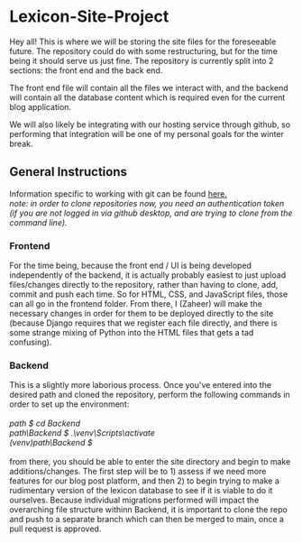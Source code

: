 # Lexicon-Site-Project
Hey all! This is where we will be storing the site files for the foreseeable future. The repository could do with some restructuring, but for the time being it should serve us just fine. The repository is currently split into 2 sections: the front end and the back end. 

The front end file will contain all the files we interact with, and the backend will contain all the database content which is required even for the current blog application.

We will also likely be integrating with our hosting service through github, so performing that integration will be one of my personal goals for the winter break.


<h2>General Instructions</h2>
Information specific to working with git can be found <a href = "https://docs.github.com/en/get-started/quickstart/hello-world">here.</a> <br>
<i>note: in order to clone repositories now, you need an authentication token (if you are not logged in via github desktop, and are trying to clone from the command line).</i>

<h3>Frontend</h3>
For the time being, because the front end / UI is being developed independently of the backend, it is actually probably easiest to just upload files/changes directly to the repository, rather than having to clone, add, commit and push each time. So for HTML, CSS, and JavaScript files, those can all go in the frontend folder. From there, I (Zaheer) will make the necessary changes in order for them to be deployed directly to the site (because Django requires that we register each file directly, and there is some strange mixing of Python into the HTML files that gets a tad confusing). 

<h3>Backend</h3>
This is a slightly more laborious process.
Once you've entered into the desired path and cloned the repository, perform the following commands in order to set up the environment:
<br>
<br>
<i>
path $ cd Backend
  <br>
path\Backend $ .\venv\Scripts\activate
  <br>
(venv)path\Backend $
  </i>
  <br>
  <br>
from there, you should be able to enter the site directory and begin to make additions/changes. The first step will be to 1) assess if we need more features for our blog post platform, and then 2) to begin trying to make a rudimentary version of the lexicon database to see if it is viable to do it ourselves.
Because individual migrations performed will impact the overarching file structure withinn Backend, it is important to clone the repo and push to a separate branch which can then be merged to main, once a pull request is approved.
  
